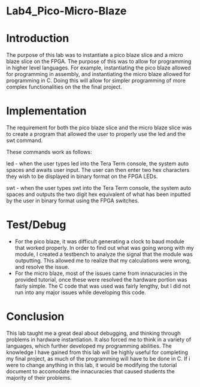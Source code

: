Lab4_Pico-Micro-Blaze
=====================

Introduction
============

The purpose of this lab was to instantiate a pico blaze slice and a micro blaze slice on the FPGA. The purpose of this was to allow for programming in higher level languages. For example, instantiating the pico blaze allowed for programming in assembly, and instantiating the micro blaze allowed for programming in C. Doing this will allow for simpler programming of more complex functionalities on the the final project.

Implementation
==============

The requirement for both the pico blaze slice and the micro blaze slice was to create a program that allowed the user to properly use the led and the swt command.

These commands work as follows:

led - when the user types led into the Tera Term console, the system auto spaces and awaits user input. The user can then enter two hex characters they wish to be displayed in binary format on the FPGA LEDs.

swt - when the user types swt into the Tera Term console, the system auto spaces and outputs the two digit hex equivalent of what has been inputted by the user in binary format using the FPGA switches.

Test/Debug
==========

* For the pico blaze, it was difficult generating a clock to baud module that worked properly. In order to find out what was going wrong with my module, I created a testbench to analyze the signal that the module was outputting. This allowed me to realize that my calculations were wrong, and resolve the issue.
* For the micro blaze, most of the issues came from innacuracies in the provided tutorial, once these were resolved the hardware portion was fairly simple. The C code that was used was fairly lengthy, but I did not run into any major issues while developing this code.


Conclusion
==========

  This lab taught me a great deal about debugging, and thinking through problems in hardware instantiation. It also forced me to think in a variety of languages, which further developed my programming abilities. The knowledge I have gained from this lab will be highly useful for completing my final project, as much of the programming will have to be done in C. If i were to change anything in this lab, it would be modifying the tutorial document to accomodate the innacuracies that caused students the majority of their problems.
